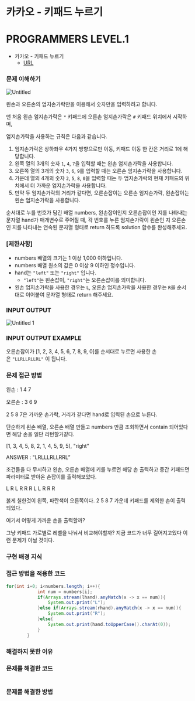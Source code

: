# 카카오 - 키패드 누르기

# PROGRAMMERS LEVEL.1

- 카카오 - 키패드 누르기
    - [URL](https://school.programmers.co.kr/learn/courses/30/lessons/67256)

### **문제 이해하기**

![Untitled](https://user-images.githubusercontent.com/72185011/177989686-e7efca9d-be1f-4df0-aaef-af628e5794c9.png)

왼손과 오른손의 엄지손가락만을 이용해서 숫자만을 입력하려고 합니다.

맨 처음 왼손 엄지손가락은 `*` 키패드에 오른손 엄지손가락은 `#` 키패드 위치에서 시작하며, 

엄지손가락을 사용하는 규칙은 다음과 같습니다.

1. 엄지손가락은 상하좌우 4가지 방향으로만 이동, 키패드 이동 한 칸은 거리로 1에 해당합니다.
2. 왼쪽 열의 3개의 숫자 `1`, `4`, `7`을 입력할 때는 왼손 엄지손가락을 사용합니다.
3. 오른쪽 열의 3개의 숫자 `3`, `6`, `9`를 입력할 때는 오른손 엄지손가락을 사용합니다.
4. 가운데 열의 4개의 숫자 `2`, `5`, `8`, `0`을 입력할 때는 두 엄지손가락의 현재 키패드의 위치에서 더 가까운 엄지손가락을 사용합니다.
5. 만약 두 엄지손가락의 거리가 같다면, 오른손잡이는 오른손 엄지손가락, 왼손잡이는 왼손 엄지손가락을 사용합니다.

순서대로 누를 번호가 담긴 배열 numbers, 왼손잡이인지 오른손잡이인 지를 나타내는 문자열 hand가 매개변수로 주어질 때, 각 번호를 누른 엄지손가락이 왼손인 지 오른손인 지를 나타내는 연속된 문자열 형태로 return 하도록 solution 함수를 완성해주세요.

### **[제한사항]**

- numbers 배열의 크기는 1 이상 1,000 이하입니다.
- numbers 배열 원소의 값은 0 이상 9 이하인 정수입니다.
- hand는 `"left"` 또는 `"right"` 입니다.
    - `"left"`는 왼손잡이, `"right"`는 오른손잡이를 의미합니다.
- 왼손 엄지손가락을 사용한 경우는 `L`, 오른손 엄지손가락을 사용한 경우는 `R`을 순서대로 이어붙여 문자열 형태로 return 해주세요.

### INPUT OUTPUT

![Untitled 1](https://user-images.githubusercontent.com/72185011/177989692-492a1f93-7dc1-49dc-b4e5-9dd6901dea2b.png)

### INPUT OUTPUT EXAMPLE

오른손잡이가 [1, 2, 3, 4, 5, 6, 7, 8, 9, 0]를 순서대로 누르면 사용한 손은 `"LLRLLRLLRL"`
이 됩니다.

### **문제 접근 방법**

왼손 : 1 4 7

오른손 : 3 6 9

2 5 8 7은 가까운 손가락, 거리가 같다면 hand로 입력된 손으로 누른다.

단순하게 왼손 배열, 오른손 배열 만들고 numbers 만큼 조회하면서 contain 되어있다면 해당 손을 일단 리턴할거같다. 

[1, 3, 4, 5, 8, 2, 1, 4, 5, 9, 5], "right”

ANSWER : "LRLLLRLLRRL”

조건들을 다 무시하고 왼손, 오른손 배열에 키를 누르면 해당 손 출력하고 중간 키패드면 파라미터로 받아온 손잡이를 출력해보았다. 

L R L R R R L L R R R

붉게 칠한것이 왼쪽, 파란색이 오른쪽이다. 2 5 8 7 가운데 키패드를 제외한 손이 출력 되었다.

여기서 어떻게 가까운 손을 출력할까?

그냥 키패드 가로별로 레벨을 나눠서 비교해야할까? 지금 코드가 너무 길어지고있다 이런 문제가 아닐 것이다. 

### **구현 배경 지식**

### **접근 방법을 적용한 코드**

```java
for(int i=0; i<numbers.length; i++){
            int num = numbers[i];
            if(Arrays.stream(lhand).anyMatch(x -> x == num)){
                System.out.print("L");
            }else if(Arrays.stream(rhand).anyMatch(x -> x == num)){
                System.out.print("R");
            }else{
                System.out.print(hand.toUpperCase().charAt(0));
            }
        }
```

### **해결하지 못한 이유**

### **문제를 해결한 코드**

```java

```

### **문제를 해결한 방법**
